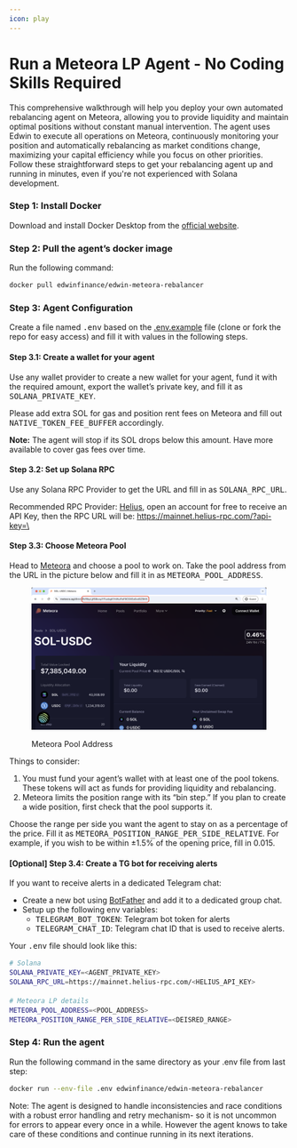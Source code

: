 ```yaml
---
icon: play
---
```


# Run a Meteora LP Agent - No Coding Skills Required

This comprehensive walkthrough will help you deploy your own automated rebalancing agent on Meteora, allowing you to provide liquidity and maintain optimal positions without constant manual intervention. The agent uses Edwin to execute all operations on Meteora, continuously monitoring your position and automatically rebalancing as market conditions change, maximizing your capital efficiency while you focus on other priorities. Follow these straightforward steps to get your rebalancing agent up and running in minutes, even if you're not experienced with Solana development.

### Step 1: Install Docker

Download and install Docker Desktop from the [official website](https://www.docker.com/get-started/).

### Step 2: Pull the agent’s docker image

Run the following command:

```bash
docker pull edwinfinance/edwin-meteora-rebalancer
```

### Step 3: Agent Configuration

Create a file named <kbd>.env</kbd> based on the [.env.example](https://github.com/edwin-finance/edwin/blob/main/.env.example) file (clone or fork the repo for easy access) and fill it with values in the following steps.

#### Step 3.1: Create a wallet for your agent

Use any wallet provider to create a new wallet for your agent, fund it with the required amount, export the wallet’s private key, and fill it as <kbd>SOLANA\_PRIVATE\_KEY</kbd>.

Please add extra SOL for gas and position rent fees on Meteora and fill out <kbd>NATIVE\_TOKEN\_FEE\_BUFFER</kbd> accordingly.

**Note:** The agent will stop if its SOL drops below this amount. Have more available to cover gas fees over time.

#### Step 3.2: Set up Solana RPC

Use any Solana RPC Provider to get the URL and fill in as <kbd>SOLANA\_RPC\_URL</kbd>.

Recommended RPC Provider: [Helius](https://www.helius.dev/), open an account for free to receive an API Key, then the RPC URL will be: [https://mainnet.helius-rpc.com/?api-key=\<your-api-key>](https://mainnet.helius-rpc.com/?api-key=%3Cyour-api-key%3E)

#### Step 3.3: Choose Meteora Pool

Head to [Meteora](https://meteora.ag/pools) and choose a pool to work on. Take the pool address from the URL in the picture below and fill it in as <kbd>METEORA\_POOL\_ADDRESS</kbd>.

<figure><img src="../.gitbook/assets/meteora-pool-address.png" alt=""><figcaption><p>Meteora Pool Address</p></figcaption></figure>

Things to consider:

1. You must fund your agent’s wallet with at least one of the pool tokens. These tokens will act as funds for providing liquidity and rebalancing.
2. Meteora limits the position range with its “bin step.” If you plan to create a wide position, first check that the pool supports it.

Choose the range per side you want the agent to stay on as a percentage of the price. Fill it as <kbd>METEORA\_POSITION\_RANGE\_PER\_SIDE\_RELATIVE</kbd>. For example, if you wish to be within ±1.5% of the opening price, fill in 0.015.

#### \[Optional] Step 3.4: Create a TG bot for receiving alerts

If you want to receive alerts in a dedicated Telegram chat:

* Create a new bot using [BotFather](https://t.me/BotFather) and add it to a dedicated group chat.
* Setup up the following env variables:
  * <kbd>TELEGRAM\_BOT\_TOKEN</kbd>: Telegram bot token for alerts
  * <kbd>TELEGRAM\_CHAT\_ID</kbd>: Telegram chat ID that is used to receive alerts.

Your <kbd>.env</kbd> file should look like this:

```bash
# Solana
SOLANA_PRIVATE_KEY=<AGENT_PRIVATE_KEY>
SOLANA_RPC_URL=https://mainnet.helius-rpc.com/<HELIUS_API_KEY>

# Meteora LP details
METEORA_POOL_ADDRESS=<POOL_ADDRESS>
METEORA_POSITION_RANGE_PER_SIDE_RELATIVE=<DEISRED_RANGE>
```

### Step 4: Run the agent

Run the following command in the same directory as your .env file from last step:

```bash
docker run --env-file .env edwinfinance/edwin-meteora-rebalancer
```

Note: The agent is designed to handle inconsistencies and race conditions with a robust error handling and retry mechanism- so it is not uncommon for errors to appear every once in a while. However the agent knows to take care of these conditions and continue running in its next iterations.
